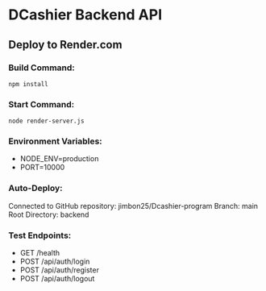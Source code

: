 # DCashier Backend API

## Deploy to Render.com

### Build Command:
```
npm install
```

### Start Command:
```
node render-server.js
```

### Environment Variables:
- NODE_ENV=production
- PORT=10000

### Auto-Deploy:
Connected to GitHub repository: jimbon25/Dcashier-program
Branch: main
Root Directory: backend

### Test Endpoints:
- GET /health
- POST /api/auth/login
- POST /api/auth/register
- POST /api/auth/logout
